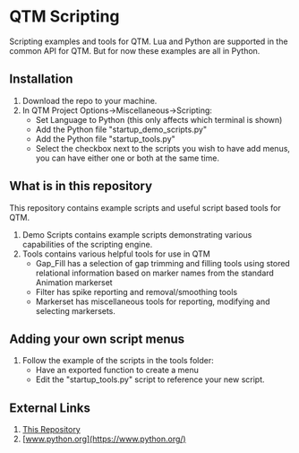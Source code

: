 # QTM Scripting
Scripting examples and tools for QTM.  Lua and Python are supported in the common API for QTM.  But for now these examples are all in Python.
## Installation
1. Download the repo to your machine.
2. In QTM Project Options->Miscellaneous->Scripting:
    - Set Language to Python (this only affects which terminal is shown)
    - Add the Python file "startup_demo_scripts.py"
    - Add the Python file "startup_tools.py"
    - Select the checkbox next to the scripts you wish to have add menus, you can have either one or both at the same time.

## What is in this repository
This repository contains example scripts and useful script based tools for QTM.
1. Demo Scripts contains example scripts demonstrating various capabilities of the scripting engine.
2. Tools contains various helpful tools for use in QTM
    - Gap_Fill has a selection of gap trimming and filling tools using stored relational information based on marker names from the standard Animation markerset
    - Filter has spike reporting and removal/smoothing tools
    - Markerset has miscellaneous tools for reporting, modifying and selecting markersets.
## Adding your own script menus
1. Follow the example of the scripts in the tools folder:
    - Have an exported function to create a menu
    - Edit the "startup_tools.py" script to reference your new script. 
## External Links
1. [This Repository](https://github.com/qualisys/qtm-scripting.git)
2. [www.python.org](https://www.python.org/)




